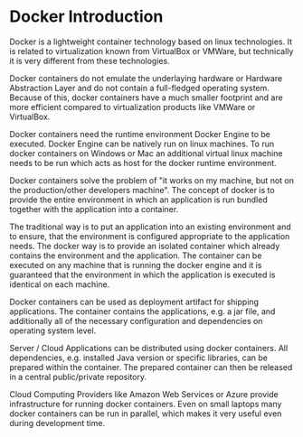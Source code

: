 Docker Introduction
===================
Docker is a lightweight container technology based on linux technologies.
It is related to virtualization known from VirtualBox or VMWare, 
but technically it is very different from these technologies.

Docker containers do not emulate the underlaying hardware or Hardware Abstraction Layer and do not contain a
full-fledged operating system.
Because of this, docker containers have a much smaller footprint and are more efficient compared to 
virtualization products like VMWare or VirtualBox.

Docker containers need the runtime environment Docker Engine to be executed.
Docker Engine can be natively run on linux machines. 
To run docker containers on Windows or Mac an additional virtual linux machine needs to be run which
acts as host for the docker runtime environment.

Docker containers solve the problem of "it works on my machine, but not on the production/other developers machine".
The concept of docker is to provide the entire environment in which an application is run 
bundled together with the application into a container. 

The traditional way is to put an application into an existing environment and to ensure, 
that the environment is configured appropriate to the application needs.
The docker way is to provide an isolated container which already contains the environment and the application.
The container can be executed on any machine that is running the docker engine 
and it is guaranteed that the environment in which the application is executed is identical on each machine.

Docker containers can be used as deployment artifact for shipping applications.
The container contains the applications, e.g. a jar file, and additionally all of the necessary configuration and 
dependencies on operating system level.

Server / Cloud Applications can be distributed using docker containers.
All dependencies, e.g. installed Java version or specific libraries, can be prepared within the container.
The prepared container can then be released in a central public/private repository.

Cloud Computing Providers like Amazon Web Services or Azure provide infrastructure for running docker containers.
Even on small laptops many docker containers can be run in parallel, which makes it very useful even during development time.
